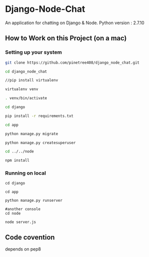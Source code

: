 Django-Node-Chat
==================
An application for chatting on Django & Node.
Python version : 2.7.10 

## How to Work on this Project (on a mac)

### Setting up your system
```sh
git clone https://github.com/pinetree408/django_node_chat.git

cd django_node_chat

//pip install virtualenv

virtualenv venv

. venv/bin/activate 

cd django

pip install -r requirements.txt

cd app

python manage.py migrate

python manage.py createsuperuser

cd ../../node

npm install

```

### Running on local
```
cd django

cd app

python manage.py runserver

#another console
cd node

node server.js

```

## Code covention
depends on pep8
